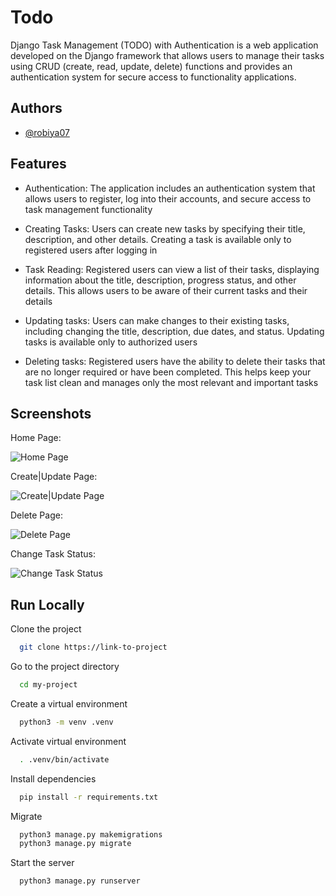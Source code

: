 
# Todo

Django Task Management (TODO) with Authentication is a web application developed on the Django framework that allows users to manage their tasks using CRUD (create, read, update, delete) functions and provides an authentication system for secure access to functionality applications.


## Authors

- [@robiya07](https://www.github.com/robiya07)


## Features

- Authentication: The application includes an authentication system that allows users to register, log into their accounts, and secure access to task management functionality

- Creating Tasks: Users can create new tasks by specifying their title, description, and other details. Creating a task is available only to registered users after logging in

- Task Reading: Registered users can view a list of their tasks, displaying information about the title, description, progress status, and other details. This allows users to be aware of their current tasks and their details

- Updating tasks: Users can make changes to their existing tasks, including changing the title, description, due dates, and status. Updating tasks is available only to authorized users

- Deleting tasks: Registered users have the ability to delete their tasks that are no longer required or have been completed. This helps keep your task list clean and manages only the most relevant and important tasks

## Screenshots
Home Page:

![Home Page](https://github.com/robiya07/todo/blob/master/apps/medias/Screenshot%20from%202023-06-28%2017-56-18.png)



Create|Update Page:

![Create|Update Page](https://github.com/robiya07/todo/blob/master/apps/medias/Screenshot%20from%202023-06-28%2017-56-34.png)



Delete Page:

![Delete Page](https://github.com/robiya07/todo/blob/master/apps/medias/Screenshot%20from%202023-06-28%2017-57-14.png)



Change Task Status:

![Change Task Status](https://github.com/robiya07/todo/blob/master/apps/medias/todo.png)


## Run Locally

Clone the project

```bash
  git clone https://link-to-project
```

Go to the project directory

```bash
  cd my-project
```

Create a virtual environment

```bash
  python3 -m venv .venv
```

Activate virtual environment

```bash
  . .venv/bin/activate
```

Install dependencies

```bash
  pip install -r requirements.txt
```

Migrate

```bash
  python3 manage.py makemigrations
  python3 manage.py migrate
```

Start the server

```bash
  python3 manage.py runserver
```
